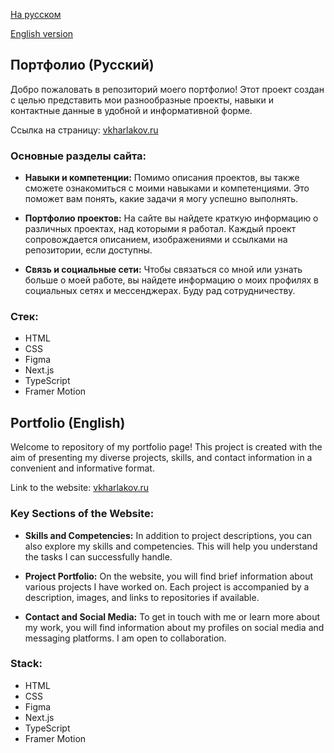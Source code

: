 [На русском](#портфолио-русский)

[English version](#portfolio-english)

## Портфолио (Русский)

Добро пожаловать в репозиторий моего портфолио! Этот проект создан с целью представить мои разнообразные проекты, навыки и контактные данные в удобной и информативной форме.

Ссылка на страницу: [vkharlakov.ru](https://vkharlakov.ru/)

### Основные разделы сайта:

- **Навыки и компетенции:** Помимо описания проектов, вы также сможете ознакомиться с моими навыками и компетенциями. Это поможет вам понять, какие задачи я могу успешно выполнять.

- **Портфолио проектов:** На сайте вы найдете краткую информацию о различных проектах, над которыми я работал. Каждый проект сопровождается описанием, изображениями и ссылками на репозитории, если доступны.

- **Связь и социальные сети:** Чтобы связаться со мной или узнать больше о моей работе, вы найдете информацию о моих профилях в социальных сетях и мессенджерах. Буду рад сотрудничеству.

### Стек:

- HTML
- CSS
- Figma
- Next.js
- TypeScript
- Framer Motion

## Portfolio (English)

Welcome to repository of my portfolio page! This project is created with the aim of presenting my diverse projects, skills, and contact information in a convenient and informative format.

Link to the website: [vkharlakov.ru](https://vkharlakov.ru/)

### Key Sections of the Website:

- **Skills and Competencies:** In addition to project descriptions, you can also explore my skills and competencies. This will help you understand the tasks I can successfully handle.

- **Project Portfolio:** On the website, you will find brief information about various projects I have worked on. Each project is accompanied by a description, images, and links to repositories if available.

- **Contact and Social Media:** To get in touch with me or learn more about my work, you will find information about my profiles on social media and messaging platforms. I am open to collaboration.

### Stack:

- HTML
- CSS
- Figma
- Next.js
- TypeScript
- Framer Motion
